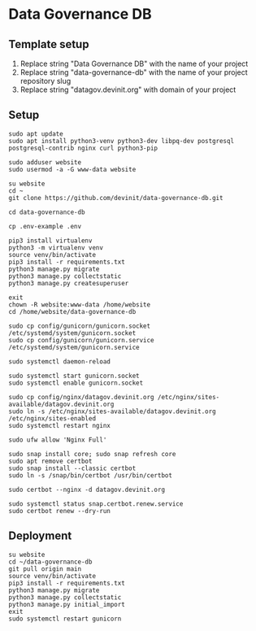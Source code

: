 # Data Governance DB

## Template setup

1. Replace string "Data Governance DB" with the name of your project
2. Replace string "data-governance-db" with the name of your project repository slug
3. Replace string "datagov.devinit.org" with domain of your project

## Setup
```
sudo apt update
sudo apt install python3-venv python3-dev libpq-dev postgresql postgresql-contrib nginx curl python3-pip

sudo adduser website
sudo usermod -a -G www-data website

su website
cd ~
git clone https://github.com/devinit/data-governance-db.git

cd data-governance-db

cp .env-example .env

pip3 install virtualenv
python3 -m virtualenv venv
source venv/bin/activate
pip3 install -r requirements.txt
python3 manage.py migrate
python3 manage.py collectstatic
python3 manage.py createsuperuser

exit
chown -R website:www-data /home/website
cd /home/website/data-governance-db

sudo cp config/gunicorn/gunicorn.socket /etc/systemd/system/gunicorn.socket
sudo cp config/gunicorn/gunicorn.service /etc/systemd/system/gunicorn.service

sudo systemctl daemon-reload

sudo systemctl start gunicorn.socket
sudo systemctl enable gunicorn.socket

sudo cp config/nginx/datagov.devinit.org /etc/nginx/sites-available/datagov.devinit.org
sudo ln -s /etc/nginx/sites-available/datagov.devinit.org /etc/nginx/sites-enabled
sudo systemctl restart nginx

sudo ufw allow 'Nginx Full'

sudo snap install core; sudo snap refresh core
sudo apt remove certbot
sudo snap install --classic certbot
sudo ln -s /snap/bin/certbot /usr/bin/certbot

sudo certbot --nginx -d datagov.devinit.org

sudo systemctl status snap.certbot.renew.service
sudo certbot renew --dry-run
```

## Deployment
```
su website
cd ~/data-governance-db
git pull origin main
source venv/bin/activate
pip3 install -r requirements.txt
python3 manage.py migrate
python3 manage.py collectstatic
python3 manage.py initial_import
exit
sudo systemctl restart gunicorn
```